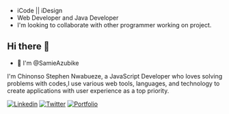 - iCode || iDesign   
- Web Developer and Java Developer
- I'm looking to collaborate with other programmer working on project.

## Hi there 👋
- 👋 I'm @SamieAzubike


<!-- ### [live site](link) 
![image](link) -->

I'm Chinonso Stephen Nwabueze, a JavaScript Developer who loves solving problems with codes,I use various web tools, languages, and technology to create applications with user experience as a top priority.
<p>
<a href="https://www.linkedin.com/in/chukwunonso-nwabueze/" ><img alt="Linkedin" src="https://img.shields.io/badge/LinkedIn-0077B5?style=for-the-badge&logo=linkedin&logoColor=white"></a>
<a href="https://twitter.com/Stephen_noso" ><img alt="Twitter" src="https://img.shields.io/badge/Twitter-1DA1F2?style=for-the-badge&logo=twitter&logoColor=white"></a>
<a href="https://chinonsonwabueze.vercel.app/"><img alt="Portfolio" src="https://img.shields.io/badge/portfolio-%2312100E.svg?&style=for-the-badge&logo=superuser&logoColor=white"></a>



<!---
SamieAzubike/SamieAzubike is a ✨ special ✨ repository because its `README.md` (this file) appears on your GitHub profile.
You can click the Preview link to take a look at your changes.
--->

